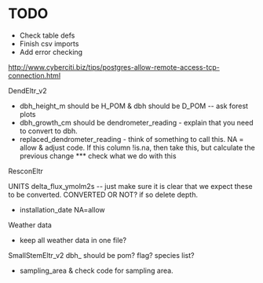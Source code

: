 # TODO

- Check table defs
- Finish csv imports
- Add error checking


http://www.cyberciti.biz/tips/postgres-allow-remote-access-tcp-connection.html


<!-- CWD
+ sub_transect_area_m2 default to 20m2 NA=notallowed  & ammend in R code
+ decay_class min 1 max 5 NA=allowed
+ sub_transect_start_point string "0,1" NA=allowed
+ sub_transect_end_point string "0,1" NA=allowed
 -->

DendEltr_v2
+ dbh_height_m should be H_POM & dbh should be D_POM -- ask forest plots
+ dbh_growth_cm should be dendrometer_reading - explain that you need to convert to dbh.
+ replaced_dendrometer_reading  - think of something to call this. NA = allow & adjust code. If this column !is.na, then take this, but calculate the previous change *** check what we do with this 

<!-- FLFEltr_v2
leaves_g - preciser: g per trap
+ trap size m2 NA=notallowed default 0.25 & change R code.
Make sure the code deals with NA when trap not collected. do we need to add a column for previous emptying date?
 -->

<!-- ICEltr
10 min / 5 min interval isn't always 10 min interval, so we need to determine the interval time.
+ time_step_duration_min min 0 max 20 default 10 min NA=notallowed & change R code.
+ either add a column that describes measurement_type "initial core stock" or "production" or create a new table for stocks. & new code for stocks.
 -->

ResconEltr
<!-- double check NA allowed for co2_ref_point -->
 UNITS delta_flux_ymolm2s -- just make sure it is clear that we expect these to be converted. CONVERTED OR NOT? if so delete depth.
+ installation_date NA=allow
<!-- + soil temperature? -->


<!-- ResParEltr
+ plot_corner_code number NA=allow
+ soil temperature?
 -->


Weather data
+ keep all weather data in one file?


SmallStemEltr_v2
dbh_ should be pom?
flag?
species list?
+ sampling_area & check code for sampling area.


